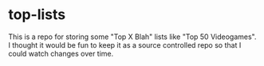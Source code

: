 # top-lists
This is a repo for storing some "Top X Blah" lists like "Top 50 Videogames".  I thought it would be fun to keep it as a source controlled repo so that I could watch changes over time. 
